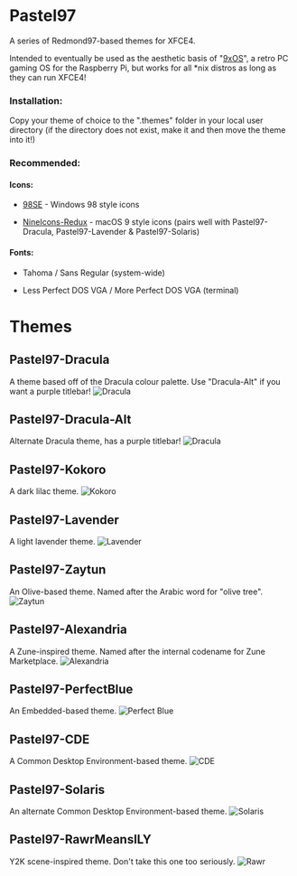 # Pastel97
A series of Redmond97-based themes for XFCE4. 

Intended to eventually be used as the aesthetic basis of "[9xOS](https://github.com/faithvoid/9xos)", a retro PC gaming OS for the Raspberry Pi, but works for all *nix distros as long as they can run XFCE4!

### Installation:
Copy your theme of choice to the ".themes" folder in your local user directory (if the directory does not exist, make it and then move the theme into it!)
### Recommended:
#### Icons:

- [98SE](https://github.com/nestoris/Win98SE) - Windows 98 style icons

- [NineIcons-Redux](https://www.opencode.net/aitees/nineicons-redux) - macOS 9 style icons (pairs well with Pastel97-Dracula, Pastel97-Lavender & Pastel97-Solaris)

#### Fonts:
- Tahoma / Sans Regular (system-wide)

- Less Perfect DOS VGA / More Perfect DOS VGA (terminal)

# Themes
## Pastel97-Dracula
A theme based off of the Dracula colour palette. Use "Dracula-Alt" if you want a purple titlebar!
![Dracula](/images/dracula1.png)

## Pastel97-Dracula-Alt
Alternate Dracula theme, has a purple titlebar!
![Dracula](/images/dracula2.png)

## Pastel97-Kokoro
A dark lilac theme. 
![Kokoro](/images/kokoro1.png)

## Pastel97-Lavender
A light lavender theme. 
![Lavender](/images/lavender.png)

## Pastel97-Zaytun
An Olive-based theme. Named after the Arabic word for "olive tree". 
![Zaytun](/images/zaytun1.png)

## Pastel97-Alexandria
A Zune-inspired theme. Named after the internal codename for Zune Marketplace. 
![Alexandria](/images/alexandria1.png)

## Pastel97-PerfectBlue
An Embedded-based theme.
![Perfect Blue](/images/perfectblue1.png)

## Pastel97-CDE
A Common Desktop Environment-based theme. 
![CDE](/images/cde1.png)

## Pastel97-Solaris
An alternate Common Desktop Environment-based theme. 
![Solaris](/images/solaris1.png)

## Pastel97-RawrMeansILY
Y2K scene-inspired theme. Don't take this one too seriously.
![Rawr](/images/RawrMeansILY.png)
